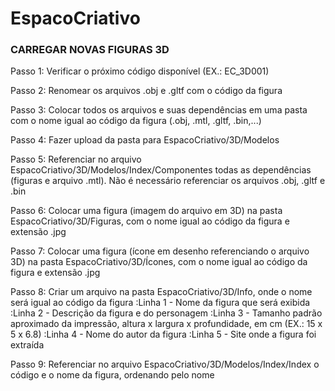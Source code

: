 # EspacoCriativo

### CARREGAR NOVAS FIGURAS 3D

Passo 1: Verificar o próximo código disponível (EX.: EC_3D001)

Passo 2: Renomear os arquivos .obj e .gltf com o código da figura

Passo 3: Colocar todos os arquivos e suas dependências em uma pasta com o nome igual ao código da figura (.obj, .mtl, .gltf, .bin,...)

Passo 4: Fazer upload da pasta para EspacoCriativo/3D/Modelos

Passo 5: Referenciar no arquivo EspacoCriativo/3D/Modelos/Index/Componentes todas as dependências (figuras e arquivo .mtl). Não é necessário referenciar os arquivos .obj, .gltf e .bin

Passo 6: Colocar uma figura (imagem do arquivo em 3D) na pasta EspacoCriativo/3D/Figuras, com o nome igual ao código da figura e extensão .jpg

Passo 7: Colocar uma figura (ícone em desenho referenciando o arquivo 3D) na pasta EspacoCriativo/3D/Ícones, com o nome igual ao código da figura e extensão .jpg

Passo 8: Criar um arquivo na pasta EspacoCriativo/3D/Info, onde o nome será igual ao código da figura
	:Linha 1 - Nome da figura que será exibida
	:Linha 2 - Descrição da figura e do personagem
	:Linha 3 - Tamanho padrão aproximado da impressão, altura x largura x profundidade, em cm (EX.: 15 x 5 x 6.8)
	:Linha 4 - Nome do autor da figura
	:Linha 5 - Site onde a figura foi extraída
	
Passo 9: Referenciar no arquivo EspacoCriativo/3D/Modelos/Index/Index o código e o nome da figura, ordenando pelo nome
